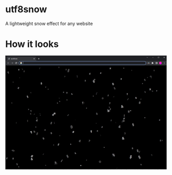 # utf8snow
A lightweight snow effect for any website

# How it looks
![Screenshot](/github-resources/screenshot.jpg)
